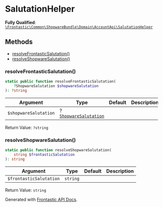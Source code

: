 #  SalutationHelper

**Fully Qualified**: [`\Frontastic\Common\ShopwareBundle\Domain\AccountApi\SalutationHelper`](../../../../../src/php/ShopwareBundle/Domain/AccountApi/SalutationHelper.php)

## Methods

* [resolveFrontasticSalutation()](#resolvefrontasticsalutation)
* [resolveShopwareSalutation()](#resolveshopwaresalutation)

### resolveFrontasticSalutation()

```php
static public function resolveFrontasticSalutation(
    ?ShopwareSalutation $shopwareSalutation
): ?string
```

Argument|Type|Default|Description
--------|----|-------|-----------
`$shopwareSalutation`|?[`ShopwareSalutation`](../ProjectConfigApi/ShopwareSalutation.md)||

Return Value: `?string`

### resolveShopwareSalutation()

```php
static public function resolveShopwareSalutation(
    string $frontasticSalutation
): string
```

Argument|Type|Default|Description
--------|----|-------|-----------
`$frontasticSalutation`|`string`||

Return Value: `string`

Generated with [Frontastic API Docs](https://github.com/FrontasticGmbH/apidocs).
